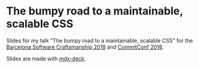 # The bumpy road to a maintainable, scalable CSS

Slides for my talk "The bumpy road to a maintainable, scalable CSS" for the
[Barcelona Software Craftsmanship 2018](http://scbcn.github.io/) and 
[CommitConf 2018](https://2018.commit-conf.com/).

Slides are made with [mdx-deck](https://github.com/jxnblk/mdx-deck).